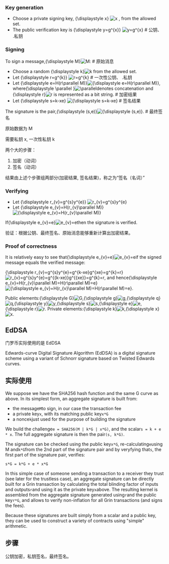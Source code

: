 ### Key generation

* Choose a private signing key,
  {\displaystyle x}
  ![](https://wikimedia.org/api/rest_v1/media/math/render/svg/87f9e315fd7e2ba406057a97300593c4802b53e4 "x")
  , from the allowed set.
* The public verification key is
  {\displaystyle y=g^{x}}
  ![](https://wikimedia.org/api/rest_v1/media/math/render/svg/17b22b27d70b22f48d2a943d8a05c5fd5a32a095 "y=g^{x}") \# 公钥、
  .私钥

### Signing

To sign a message,{\displaystyle M}![](https://wikimedia.org/api/rest_v1/media/math/render/svg/f82cade9898ced02fdd08712e5f0c0151758a0dd "M"): \# 原始消息

* Choose a random {\displaystyle k}![](https://wikimedia.org/api/rest_v1/media/math/render/svg/c3c9a2c7b599b37105512c5d570edc034056dd40 "k") from the allowed set.
* Let {\displaystyle r=g^{k}} ![](https://wikimedia.org/api/rest_v1/media/math/render/svg/697f3df97cd0e1b124262f7f27684f43da3959a7 "r=g^{k}") \# 一次性公钥、
  .私钥
* Let {\displaystyle e=H\(r\parallel M\)}![](https://wikimedia.org/api/rest_v1/media/math/render/svg/38dde48a22ba356e8ed549d28fb43d732f667a04 "{\displaystyle e=H\(r\parallel M\)}"), where{\displaystyle \parallel }![](https://wikimedia.org/api/rest_v1/media/math/render/svg/66ed42f2e3eab99383c61f27773eba258aefeaac "\parallel ")denotes concatenation and {\displaystyle r}![](https://wikimedia.org/api/rest_v1/media/math/render/svg/0d1ecb613aa2984f0576f70f86650b7c2a132538 "r") is represented as a bit string. \# 加密结果
* Let {\displaystyle s=k-xe} ![](https://wikimedia.org/api/rest_v1/media/math/render/svg/892b424a8a5f7e14c82ee68813ce8510a0769042 "{\displaystyle s=k-xe}") \# 签名结果

The signature is the pair,{\displaystyle \(s,e\)}![](https://wikimedia.org/api/rest_v1/media/math/render/svg/0bf13ceb863a186059314683df30eec27cd9ff2b "{\displaystyle \(s,e\)}"). \# 最终签名

原始数据为 M

需要私钥 x, 一次性私钥 k

两个大的步骤：

1. 加密（动词）
2. 签名（动词）

结果由上述个步骤组两部分\(加密结果, 签名结果\)，称之为“签名（名词）”

### Verifying

* Let
  {\displaystyle r\_{v}=g^{s}y^{e}}
  ![](https://wikimedia.org/api/rest_v1/media/math/render/svg/efe28cb691665238f37826576e40b4d60360bc67 "r\_{v}=g^{s}y^{e}")
* Let
  {\displaystyle e\_{v}=H\(r\_{v}\parallel M\)}
  ![](https://wikimedia.org/api/rest_v1/media/math/render/svg/76d9ecdb41f28f61799fdf7151ed1da18e373100 "{\displaystyle e\_{v}=H\(r\_{v}\parallel M\)}")

If{\displaystyle e\_{v}=e}![](https://wikimedia.org/api/rest_v1/media/math/render/svg/b435bf8daf143afe11896063ea6573a8749c4bf6 "e\_{v}=e")then the signature is verified.

验证：根据公钥、最终签名、原始消息能够重新计算出加密结果。

### Proof of correctness

It is relatively easy to see that{\displaystyle e\_{v}=e}![](https://wikimedia.org/api/rest_v1/media/math/render/svg/b435bf8daf143afe11896063ea6573a8749c4bf6 "e\_{v}=e")if the signed message equals the verified message:

{\displaystyle r\_{v}=g^{s}y^{e}=g^{k-xe}g^{xe}=g^{k}=r}![](https://wikimedia.org/api/rest_v1/media/math/render/svg/f935ad3fa54c3436d2406314571514afe5d5346c "r\_{v}=g^{s}y^{e}=g^{{k-xe}}g^{{xe}}=g^{k}=r"), and hence{\displaystyle e\_{v}=H\(r\_{v}\parallel M\)=H\(r\parallel M\)=e}![](https://wikimedia.org/api/rest_v1/media/math/render/svg/f4b967799e69b1478ab53de05acc468f61e217e8 "{\displaystyle e\_{v}=H\(r\_{v}\parallel M\)=H\(r\parallel M\)=e}").

Public elements:{\displaystyle G}![](https://wikimedia.org/api/rest_v1/media/math/render/svg/f5f3c8921a3b352de45446a6789b104458c9f90b "G"),{\displaystyle g}![](https://wikimedia.org/api/rest_v1/media/math/render/svg/d3556280e66fe2c0d0140df20935a6f057381d77 "g"),{\displaystyle q}![](https://wikimedia.org/api/rest_v1/media/math/render/svg/06809d64fa7c817ffc7e323f85997f783dbdf71d "q"),{\displaystyle y}![](https://wikimedia.org/api/rest_v1/media/math/render/svg/b8a6208ec717213d4317e666f1ae872e00620a0d "y"),{\displaystyle s}![](https://wikimedia.org/api/rest_v1/media/math/render/svg/01d131dfd7673938b947072a13a9744fe997e632 "s"),{\displaystyle e}![](https://wikimedia.org/api/rest_v1/media/math/render/svg/cd253103f0876afc68ebead27a5aa9867d927467 "e"),{\displaystyle r}![](https://wikimedia.org/api/rest_v1/media/math/render/svg/0d1ecb613aa2984f0576f70f86650b7c2a132538 "r"). Private elements:{\displaystyle k}![](https://wikimedia.org/api/rest_v1/media/math/render/svg/c3c9a2c7b599b37105512c5d570edc034056dd40 "k"),{\displaystyle x}![](https://wikimedia.org/api/rest_v1/media/math/render/svg/87f9e315fd7e2ba406057a97300593c4802b53e4 "x").

## EdDSA

门罗币实际使用的是 EdDSA

Edwards-curve Digital Signature Algorithm \(EdDSA\) is a digital signature scheme using a variant of Schnorr signature based on Twisted Edwards curves.

## 实际使用

We suppose we have the SHA256 hash function and the same G curve as above. In its simplest form, an aggregate signature is built from:

* the message`M`to sign, in our case the transaction fee
* a private key`x`, with its matching public key`x*G`
* a nonce`k`just used for the purpose of building the signature

We build the challenge`e = SHA256(M | k*G | x*G)`, and the scalar`s = k + e * x`. The full aggregate signature is then the pair`(s, k*G)`.

The signature can be checked using the public key`x*G`, re-calculating`e`using M and`k*G`from the 2nd part of the signature pair and by veryfying that`s`, the first part of the signature pair, verifies:

```
s*G = k*G + e * x*G
```

In this simple case of someone sending a transaction to a receiver they trust \(see later for the trustless case\), an aggregate signature can be directly built for a Grin transaction by calculating the total blinding factor of inputs and outputs`r`and using it as the private key`x`above. The resulting kernel is assembled from the aggregate signature generated using`r`and the public key`r*G`, and allows to verify non-inflation for all Grin transactions \(and signs the fees\).

Because these signatures are built simply from a scalar and a public key, they can be used to construct a variety of contracts using "simple" arithmetic.

## 步骤

公钥加密，私钥签名，最终签名。

